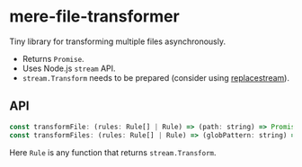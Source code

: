 # mere-file-transformer

Tiny library for transforming multiple files asynchronously.

- Returns `Promise`.
- Uses Node.js `stream` API.
- `stream.Transform` needs to be prepared (consider using [replacestream](https://www.npmjs.com/package/replacestream)).


## API

```js
const transformFile: (rules: Rule[] | Rule) => (path: string) => Promise<void>;
const transformFiles: (rules: Rule[] | Rule) => (globPattern: string) => Promise<void>;
```

Here `Rule` is any function that returns `stream.Transform`.
